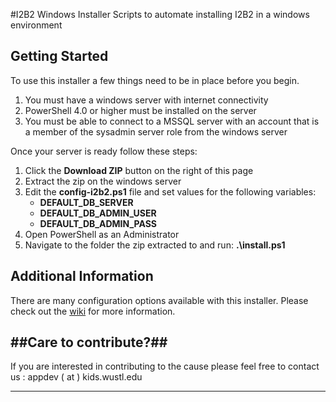 #I2B2 Windows Installer
Scripts to automate installing I2B2 in a windows environment

## Getting Started ##
To use this installer a few things need to be in place before you begin.

1. You must have a windows server with internet connectivity
2. PowerShell 4.0 or higher must be installed on the server
3. You must be able to connect to a MSSQL server with an account that is a member of the sysadmin server role from the windows server

Once your server is ready follow these steps:

1. Click the **Download ZIP** button on the right of this page
2. Extract the zip on the windows server
3. Edit the **config-i2b2.ps1** file and set values for the following variables:
	- **DEFAULT\_DB\_SERVER**
	- **DEFAULT\_DB\_ADMIN\_USER**
	- **DEFAULT\_DB\_ADMIN\_PASS**
4. Open PowerShell as an Administrator
5. Navigate to the folder the zip extracted to and  run: **.\install.ps1** 


## Additional Information ##
There are many configuration options available with this installer. Please check out the [wiki](https://github.com/PCFDev/i2b2-Windows-Installer/wiki "wiki") for more information.

##Care to contribute?##
----------

If you are interested in contributing to the cause please feel free to contact us : appdev ( at ) kids.wustl.edu


----------
